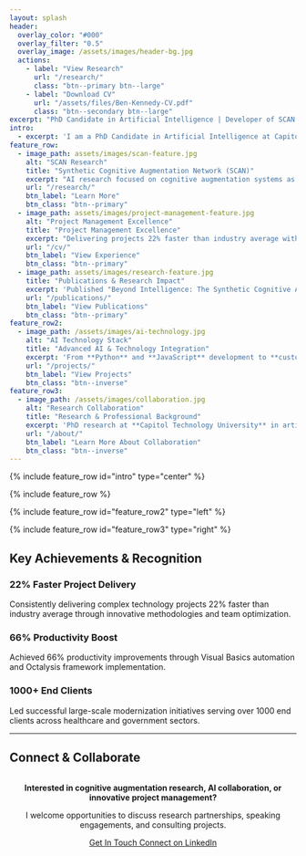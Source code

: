 ```yaml
---
layout: splash
header:
  overlay_color: "#000"
  overlay_filter: "0.5"
  overlay_image: /assets/images/header-bg.jpg
  actions:
    - label: "View Research"
      url: "/research/"
      class: "btn--primary btn--large"
    - label: "Download CV"
      url: "/assets/files/Ben-Kennedy-CV.pdf"
      class: "btn--secondary btn--large"
excerpt: "PhD Candidate in Artificial Intelligence | Developer of SCAN & SCANUE Systems | **Empowering Human Cognition with Advanced AI**"
intro: 
  - excerpt: 'I am a PhD Candidate in Artificial Intelligence at Capitol Technology University, developing cognitive augmentation systems (SCAN/SCANUE) as detailed in my published work "Beyond Intelligence" with IGI Global. With over a decade of project management experience across healthcare, laboratory, pharmacology, software development, and EDI projects, I bridge AI research with practical business applications.'
feature_row:
  - image_path: assets/images/scan-feature.jpg
    alt: "SCAN Research"
    title: "Synthetic Cognitive Augmentation Network (SCAN)"
    excerpt: "AI research focused on cognitive augmentation systems as detailed in the published work 'Beyond Intelligence: The Synthetic Cognitive Augmentation Network Using Experts' available through IGI Global."
    url: "/research/"
    btn_label: "Learn More"
    btn_class: "btn--primary"
  - image_path: assets/images/project-management-feature.jpg
    alt: "Project Management Excellence"
    title: "Project Management Excellence"
    excerpt: "Delivering projects 22% faster than industry average with 66% productivity improvements. Expert in Agile/Scrum methodologies, EHR/EMR implementations, and complex healthcare technology systems."
    url: "/cv/"
    btn_label: "View Experience"
    btn_class: "btn--primary"
  - image_path: assets/images/research-feature.jpg
    title: "Publications & Research Impact"
    excerpt: 'Published "Beyond Intelligence: The Synthetic Cognitive Augmentation Network Using Experts" with IGI Global - groundbreaking research in human-AI collaboration and cognitive enhancement now available to the academic community.'
    url: "/publications/"
    btn_label: "View Publications"
    btn_class: "btn--primary"
feature_row2:
  - image_path: /assets/images/ai-technology.jpg
    alt: "AI Technology Stack"
    title: "Advanced AI & Technology Integration"
    excerpt: 'From **Python** and **JavaScript** development to **custom OpenAI GPT implementations**, I leverage cutting-edge technologies to create practical AI solutions. My development work under the **Levy Tate** alias includes StratoSort (AI-powered file organization) and Achievaim (goal tracking platform).'
    url: "/projects/"
    btn_label: "View Projects"
    btn_class: "btn--inverse"
feature_row3:
  - image_path: /assets/images/collaboration.jpg
    alt: "Research Collaboration"
    title: "Research & Professional Background"
    excerpt: 'PhD research at **Capitol Technology University** in artificial intelligence, combined with extensive project management experience across healthcare, laboratory, and technology sectors. Published author with IGI Global.'
    url: "/about/"
    btn_label: "Learn More About Collaboration"
    btn_class: "btn--inverse"
---
```


{% include feature_row id="intro" type="center" %}

{% include feature_row %}

{% include feature_row id="feature_row2" type="left" %}

{% include feature_row id="feature_row3" type="right" %}

## Key Achievements & Recognition

<div class="feature__wrapper">
  <div class="feature__item">
    <div class="archive__item-teaser">
      <i class="fas fa-trophy fa-3x" style="color: #f39c12;"></i>
    </div>
    <div class="archive__item-body">
      <h3 class="archive__item-title">22% Faster Project Delivery</h3>
      <div class="archive__item-excerpt">
        <p>Consistently delivering complex technology projects 22% faster than industry average through innovative methodologies and team optimization.</p>
      </div>
    </div>
  </div>
  
  <div class="feature__item">
    <div class="archive__item-teaser">
      <i class="fas fa-chart-line fa-3x" style="color: #27ae60;"></i>
    </div>
    <div class="archive__item-body">
      <h3 class="archive__item-title">66% Productivity Boost</h3>
      <div class="archive__item-excerpt">
        <p>Achieved 66% productivity improvements through Visual Basics automation and Octalysis framework implementation.</p>
      </div>
    </div>
  </div>
  
  <div class="feature__item">
    <div class="archive__item-teaser">
      <i class="fas fa-users fa-3x" style="color: #3498db;"></i>
    </div>
    <div class="archive__item-body">
      <h3 class="archive__item-title">1000+ End Clients</h3>
      <div class="archive__item-excerpt">
        <p>Led successful large-scale modernization initiatives serving over 1000 end clients across healthcare and government sectors.</p>
      </div>
    </div>
  </div>
</div>

---

## Connect & Collaborate

<div style="text-align: center; margin: 2rem 0;">
  <p><strong>Interested in cognitive augmentation research, AI collaboration, or innovative project management?</strong></p>
  <p>I welcome opportunities to discuss research partnerships, speaking engagements, and consulting projects.</p>
  
  <a href="mailto:benjaminjoelkennedy+linkedin@gmail.com" class="btn btn--primary btn--large">
    <i class="fas fa-envelope"></i> Get In Touch
  </a>
  <a href="https://www.linkedin.com/in/benjaminjoelkennedy" class="btn btn--secondary btn--large">
    <i class="fab fa-linkedin"></i> Connect on LinkedIn
  </a>
</div>